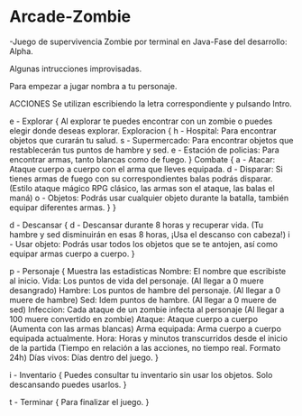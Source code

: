 # Arcade-Zombie
-Juego de supervivencia Zombie por terminal en Java-Fase del desarrollo: Alpha.

Algunas intrucciones improvisadas.

Para empezar a jugar nombra a tu personaje.

ACCIONES
Se utilizan escribiendo la letra correspondiente y pulsando Intro.

e - Explorar {
  Al explorar te puedes encontrar con un zombie o puedes elegir donde deseas explorar.
  Exploracion {
    h - Hospital: Para encontrar objetos que curarán tu salud.
    s - Supermercado: Para encontrar objetos que restablecerán tus puntos de hambre y sed.
    e - Estación de policias: Para encontrar armas, tanto blancas como de fuego.
  }
  Combate {
    a - Atacar: Ataque cuerpo a cuerpo con el arma que lleves equipada.
    d - Disparar: Si tienes armas de fuego con su correspondientes balas podrás disparar. (Estilo ataque mágico RPG clásico, las armas son el ataque, las balas el maná)
    o - Objetos: Podrás usar cualquier objeto durante la batalla, también equipar diferentes armas.
  }
}

d - Descansar {
  d - Descansar durante 8 horas y recuperar vida. (Tu hambre y sed disminuirán en esas 8 horas, ¡Usa el descanso con cabeza!)
  i - Usar objeto: Podrás usar todos los objetos que se te antojen, así como equipar armas cuerpo a cuerpo.
}

p - Personaje {
  Muestra las estadisticas
  Nombre: El nombre que escribiste al inicio.
  Vida: Los puntos de vida del personaje. (Al llegar a 0 muere desangrado)
  Hambre: Los puntos de hambre del personaje. (Al llegar a 0 muere de hambre)
  Sed: Idem puntos de hambre. (Al llegar a 0 muere de sed)
  Infeccion: Cada ataque de un zombie infecta al personaje (Al llegar a 100 muere convertido en zombie)
  Ataque: Ataque cuerpo a cuerpo (Aumenta con las armas blancas)
  Arma equipada: Arma cuerpo a cuerpo equipada actualmente.
  Hora: Horas y minutos transcurridos desde el inicio de la partida (Tiempo en relación a las acciones, no tiempo real. Formato 24h)
  Días vivos: Días dentro del juego.
}

i - Inventario {
  Puedes consultar tu inventario sin usar los objetos. Solo descansando puedes usarlos.
}

t - Terminar {
  Para finalizar el juego.
}
